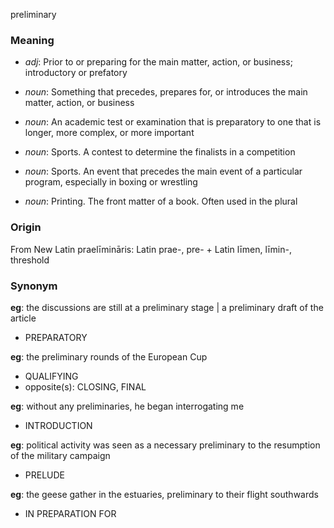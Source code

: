 preliminary
### Meaning
+ _adj_: Prior to or preparing for the main matter, action, or business; introductory or prefatory

+ _noun_: Something that precedes, prepares for, or introduces the main matter, action, or business
+ _noun_: An academic test or examination that is preparatory to one that is longer, more complex, or more important
+ _noun_: Sports. A contest to determine the finalists in a competition
+ _noun_: Sports. An event that precedes the main event of a particular program, especially in boxing or wrestling
+ _noun_: Printing. The front matter of a book. Often used in the plural

### Origin

From New Latin praelīmināris: Latin prae-, pre- + Latin līmen, līmin-, threshold

### Synonym

__eg__: the discussions are still at a preliminary stage | a preliminary draft of the article

+ PREPARATORY

__eg__: the preliminary rounds of the European Cup

+ QUALIFYING
+ opposite(s): CLOSING, FINAL

__eg__: without any preliminaries, he began interrogating me

+ INTRODUCTION

__eg__: political activity was seen as a necessary preliminary to the resumption of the military campaign

+ PRELUDE

__eg__: the geese gather in the estuaries, preliminary to their flight southwards

+ IN PREPARATION FOR


